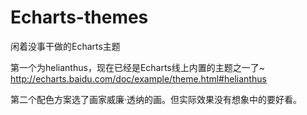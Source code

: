 Echarts-themes
==============

闲着没事干做的Echarts主题

第一个为helianthus，现在已经是Echarts线上内置的主题之一了~
http://echarts.baidu.com/doc/example/theme.html#helianthus

第二个配色方案选了画家威廉·透纳的画。但实际效果没有想象中的要好看。
